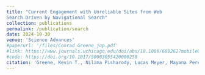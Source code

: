 ```yaml
---
title: "Current Engagement with Unreliable Sites from Web
Search Driven by Navigational Search"
collection: publications
permalink: /publication/search
date: 2024-10-30
venue: 'Science Advances'
#paperurl: '/files/Conrad_Greene_jop.pdf'
#link: https://www.journals.uchicago.edu/doi/abs/10.1086/680262?mobileUi=0&journalCode=jop
#code: https://doi.org/10.1017/S0003055420000258
citation: 'Greene, Kevin T., Nilima Pisharody, Lucas Meyer, Mayana Pereira, Rahul Dodhia, Juan Lavista Ferres, and Jacob N. Shapiro. "Current Engagement with Unreliable Sites from Web Search Driven by Navigational Search." Science Advances (2024).'
---
```


